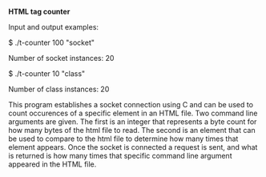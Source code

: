 <b>HTML tag counter</b>

Input and output examples:

$ ./t-counter 100 "socket"

Number of socket instances: 20

$ ./t-counter 10 "class"

Number of class instances: 20

This program establishes a socket connection using C and can be used to count occurences of a specific element in an HTML file. Two command line arguments are given. The first is an integer that represents a byte count for how many bytes of the html file to read. The second is an element that can be used to compare to the html file to determine how many times that element appears. Once the socket is connected a request is sent, and what is returned is how many times that specific command line argument appeared in the HTML file.
